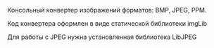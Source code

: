 Консольный конвертер изображений форматов: BMP, JPEG, PPM.

Код конвертера оформлен в виде статической библиотеки imgLib

Для работы с JPEG нужна установленная библиотека LibJPEG
